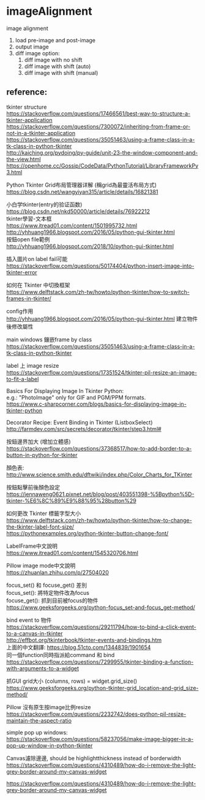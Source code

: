 # imageAlignment
image alignment
1. load pre-image and post-image
2. output image
3. diff image option: 
    1. diff image with no shift
    2. diff image with shift (auto)
    3. diff image with shift (manual)

## reference:
tkinter structure  
https://stackoverflow.com/questions/17466561/best-way-to-structure-a-tkinter-application  
https://stackoverflow.com/questions/7300072/inheriting-from-frame-or-not-in-a-tkinter-application  
https://stackoverflow.com/questions/35051463/using-a-frame-class-in-a-tk-class-in-python-tkinter  
http://kaiching.org/pydoing/py-guide/unit-23-the-window-component-and-the-view.html  
https://openhome.cc/Gossip/CodeData/PythonTutorial/LibraryFrameworkPy3.html

Python Tkinter Grid布局管理器详解 (稱grid為最靈活布局方式)  
https://blog.csdn.net/wangyiyan315/article/details/16821381


小白学tkinter(entry的验证函数)  
https://blog.csdn.net/nkd50000/article/details/76922212  
tkinter學習-文本框  
https://www.itread01.com/content/1501995732.html  
http://yhhuang1966.blogspot.com/2016/05/python-gui-tkinter.html  
按鈕open file範例  
http://yhhuang1966.blogspot.com/2018/10/python-gui-tkinter.html  

插入圖片on label fail可能  
https://stackoverflow.com/questions/50174404/python-insert-image-into-tkinter-error  

如何在 Tkinter 中切換框架  
https://www.delftstack.com/zh-tw/howto/python-tkinter/how-to-switch-frames-in-tkinter/

config作用  
http://yhhuang1966.blogspot.com/2016/05/python-gui-tkinter.html
建立物件後修改屬性
        
main windows 鑲嵌frame by class  
https://stackoverflow.com/questions/35051463/using-a-frame-class-in-a-tk-class-in-python-tkinter

label 上 image resize  
https://stackoverflow.com/questions/17351524/tkinter-pil-resize-an-image-to-fit-a-label

	
Basics For Displaying Image In Tkinter Python:  
e.g.: "PhotoImage" only for GIF and PGM/PPM formats.  
https://www.c-sharpcorner.com/blogs/basics-for-displaying-image-in-tkinter-python

Decorator Recipe: Event Binding in Tkinter (ListboxSelect)  
http://farmdev.com/src/secrets/decorator/tkinter/step3.html#

按鈕邊界加大 (增加立體感)  
https://stackoverflow.com/questions/37368517/how-to-add-border-to-a-button-in-python-for-tkinter

顏色表:  
http://www.science.smith.edu/dftwiki/index.php/Color_Charts_for_TKinter

按鈕點擊前後顏色設定  
https://jennaweng0621.pixnet.net/blog/post/403551398-%5Bpython%5D-tkinter-%E6%8C%89%E9%88%95%28button%29

如何更改 Tkinter 標籤字型大小  
https://www.delftstack.com/zh-tw/howto/python-tkinter/how-to-change-the-tkinter-label-font-size/  
https://pythonexamples.org/python-tkinter-button-change-font/

LabelFrame中文說明  
https://www.itread01.com/content/1545320706.html

Pillow image mode中文說明  
https://zhuanlan.zhihu.com/p/27504020

focus_set() 和 focuse_get() 差別  
focus_set(): 將特定物件改為focus  
focuse_get(): 抓到目前被focus的物件  
https://www.geeksforgeeks.org/python-focus_set-and-focus_get-method/

bind event to 物件  
https://stackoverflow.com/questions/29211794/how-to-bind-a-click-event-to-a-canvas-in-tkinter  
http://effbot.org/tkinterbook/tkinter-events-and-bindings.htm  
上面的中文翻譯: https://blog.51cto.com/1344839/1901654  
同一個function同時指派給command 和 bind  
https://stackoverflow.com/questions/7299955/tkinter-binding-a-function-with-arguments-to-a-widget

抓GUI grid大小 (columns, rows) = widget.grid_size()  
https://www.geeksforgeeks.org/python-tkinter-grid_location-and-grid_size-method/

Pillow 沒有原生按image比例resize  
https://stackoverflow.com/questions/2232742/does-python-pil-resize-maintain-the-aspect-ratio

simple pop up windows:  
https://stackoverflow.com/questions/58237056/make-image-bigger-in-a-pop-up-window-in-python-tkinter

Canvas濾除邊邊, should be highlightthickness instead of borderwidth  
https://stackoverflow.com/questions/4310489/how-do-i-remove-the-light-grey-border-around-my-canvas-widget


https://stackoverflow.com/questions/4310489/how-do-i-remove-the-light-grey-border-around-my-canvas-widget
